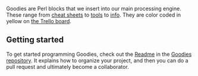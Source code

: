Goodies are Perl blocks that we insert into our main processing engine. These range from [cheat sheets](http://duckduckgo.com/?q=public+dans) to [tools](http://duckduckgo.com/?q=passphrase+4) to [info](http://duckduckgo.com/?q=this+or+that+or+other). They are color coded in yellow on [the Trello board](https://trello.com/board/duckduckgo-open-source-plugins/4f08e96d947729b526070890). 

## Getting started

To get started programming Goodies, check out the [Readme](https://github.com/duckduckgo/zeroclickinfo-goodies/blob/master/README.md) in the [Goodies repository](https://github.com/duckduckgo/zeroclickinfo-goodies). It explains how to organize your project, and then you can do a pull request and ultimately become a collaborator.
